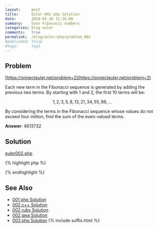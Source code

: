 ```yaml
---
layout:     post
title:      Euler 002 php Solution
date:       2018-05-26 11:35:00
summary:    Even Fibonacci numbers
categories: blog euler
comments:   true
permalink:  /blog/euler/php/problem_002
#published: false
#tags:      tag1
---
```


## Problem

[https://projecteuler.net/problem=2](https://projecteuler.net/problem=2)

Each new term in the Fibonacci sequence is generated by adding the previous two terms. By starting with 1 and 2, the first 10 terms will be:

$$1, 2, 3, 5, 8, 13, 21, 34, 55, 89, ...$$

By considering the terms in the Fibonacci sequence whose values do not exceed four million, find the sum of the even-valued terms.

**Answer**: 4613732

## Solution

[euler002.php](https://github.com/tvarley/euler/blob/master/php/euler002.php)

{% highlight php %}
<?php

function euler_solution_002($upper)
{
  $fib1 = 1;
  $fib2 = 1;
  $result = 0;
  $summed = 0;

  while ($result < $upper) {
    if (($result % 2) == 0) {
      $summed += $result;
    }

    $result = $fib1 + $fib2;
    $fib2 = $fib1;
    $fib1 = $result;
  }
  return $summed;
}

echo euler_solution_002(4000000);

?>
{% endhighlight %}

## See Also
* [001 php Solution]({{site.baseurl}}/blog/euler/php/problem_001)
* [002 c++ Solution]({{site.baseurl}}/blog/euler/cpp/problem_002)
* [002 ruby Solution]({{site.baseurl}}/blog/euler/ruby/problem_002)
* [002 java Solution]({{site.baseurl}}/blog/euler/java/problem_002)
* [003 php Solution]({{site.baseurl}}/blog/euler/php/problem_003)
{% include suffix.html %}

